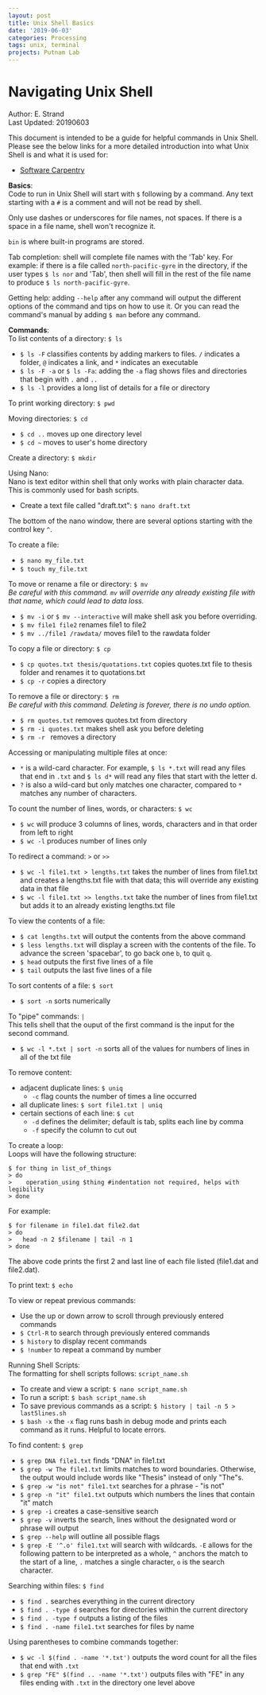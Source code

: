 ```yaml
---
layout: post
title: Unix Shell Basics
date: '2019-06-03'
categories: Processing
tags: unix, terminal
projects: Putnam Lab
---
```


# Navigating Unix Shell

Author: E. Strand  
Last Updated: 20190603

This document is intended to be a guide for helpful commands in Unix Shell. Please see the below links for a more detailed introduction into what Unix Shell is and what it is used for:
- [Software Carpentry](http://swcarpentry.github.io/shell-novice/)

**Basics**:  
Code to run in Unix Shell will start with `$` following by a command. Any text starting with a `#` is a comment and will not be read by shell.

Only use dashes or underscores for file names, not spaces. If there is a space in a file name, shell won't recognize it.

`bin` is where built-in programs are stored.

Tab completion: shell will complete file names with the 'Tab' key. For example: if there is a file called `north-pacific-gyre` in the directory, if the user types `$ ls nor` and 'Tab', then shell will fill in the rest of the file name to produce `$ ls north-pacific-gyre`.

Getting help: adding `--help` after any command will output the different options of the command and tips on how to use it. Or you can read the command's manual by adding `$ man` before any command.

**Commands**:  
To list contents of a directory: `$ ls`
- `$ ls -F` classifies contents by adding markers to files. `/` indicates a folder, `@` indicates a link, and `*` indicates an executable
- `$ ls -F -a` or `$ ls -Fa`: adding the `-a` flag shows files and directories that begin with `.` and `..`
- `$ ls -l` provides a long list of details for a file or directory

To print working directory: `$ pwd`

Moving directories: `$ cd`
- `$ cd ..` moves up one directory level
- `$ cd ~` moves to user's home directory

Create a directory: `$ mkdir`

Using Nano:  
Nano is text editor within shell that only works with plain character data. This is commonly used for bash scripts.  
- Create a text file called "draft.txt": `$ nano draft.txt`

The bottom of the nano window, there are several options starting with the control key `^`.

To create a file:
- `$ nano my_file.txt`
- `$ touch my_file.txt`

To move or rename a file or directory: `$ mv`  
*Be careful with this command. `mv` will override any already existing file with that name, which could lead to data loss.*
- `$ mv -i` or `$ mv --interactive` will make shell ask you before overriding.
- `$ mv file1 file2` renames file1 to file2
- `$ mv ../file1 /rawdata/` moves file1 to the rawdata folder

To copy a file or directory: `$ cp`  
- `$ cp quotes.txt thesis/quotations.txt` copies quotes.txt file to thesis folder and renames it to quotations.txt
- `$ cp -r` copies a directory

To remove a file or directory: `$ rm`  
*Be careful with this command. Deleting is forever, there is no undo option.*
- `$ rm quotes.txt` removes quotes.txt from directory
- `$ rm -i quotes.txt` makes shell ask you before deleting
- `$ rm -r ` removes a directory

Accessing or manipulating multiple files at once:
- `*` is a wild-card character. For example, `$ ls *.txt` will read any files that end in `.txt` and `$ ls d*` will read any files that start with the letter d.
- `?` is also a wild-card but only matches one character, compared to `*` matches any number of characters.

To count the number of lines, words, or characters: `$ wc`
- `$ wc` will produce 3 columns of lines, words, characters and in that order from left to right
- `$ wc -l` produces number of lines only

To redirect a command: `>` or `>>`
- `$ wc -l file1.txt > lengths.txt` takes the number of lines from file1.txt and creates a lengths.txt file with that data; this will override any existing data in that file
- `$ wc -l file1.txt >> lengths.txt` take the number of lines from file1.txt but adds it to an already existing lengths.txt file

To view the contents of a file:
- `$ cat lengths.txt` will output the contents from the above command
- `$ less lengths.txt` will display a screen with the contents of the file. To advance the screen 'spacebar', to go back one `b`, to quit `q`.
- `$ head` outputs the first five lines of a file
- `$ tail` outputs the last five lines of a file

To sort contents of a file: `$ sort`
- `$ sort -n` sorts numerically

To "pipe" commands: `|`  
This tells shell that the ouput of the first command is the input for the second command.
- `$ wc -l *.txt | sort -n` sorts all of the values for numbers of lines in all of the txt file

To remove content:
- adjacent duplicate lines: `$ uniq`
    - `-c` flag counts the number of times a line occurred
- all duplicate lines: `$ sort file1.txt | uniq`
- certain sections of each line: `$ cut`
  - `-d` defines the delimiter; default is tab, splits each line by comma
  - `-f` specify the column to cut out

To create a loop:  
Loops will have the following structure:

```
$ for thing in list_of_things
> do
>    operation_using $thing #indentation not required, helps with legibility
> done
```
For example:
```
$ for filename in file1.dat file2.dat
> do
>   head -n 2 $filename | tail -n 1
> done
```
The above code prints the first 2 and last line of each file listed (file1.dat and file2.dat).

To print text: `$ echo`

To view or repeat previous commands:
- Use the up or down arrow to scroll through previously entered commands
- `$ Ctrl-R` to search through previously entered commands
- `$ history` to display recent commands
- `$ !number` to repeat a command by number

Running Shell Scripts:  
The formatting for shell scripts follows: `script_name.sh`
- To create and view a script: `$ nano script_name.sh`  
- To run a script: `$ bash script_name.sh`
- To save previous commands as a script: `$ history | tail -n 5 > last5lines.sh`
- `$ bash -x` the `-x` flag runs bash in debug mode and prints each command as it runs. Helpful to locate errors.

To find content: `$ grep`
- `$ grep DNA file1.txt` finds "DNA" in file1.txt
- `$ grep -w The file1.txt` limits matches to word boundaries. Otherwise, the output would include words like "Thesis" instead of only "The"s.
- `$ grep -w "is not" file1.txt` searches for a phrase - "is not"
- `$ grep -n "it" file1.txt` outputs which numbers the lines that contain "it" match
- `$ grep -i` creates a case-sensitive search
- `$ grep -v` inverts the search, lines without the designated word or phrase will output
- `$ grep --help` will outline all possible flags
- `$ grep -E '^.o' file1.txt` will search with wildcards. `-E` allows for the following pattern to be interpreted as a whole, `^` anchors the match to the start of a line, `.` matches a single character,  `o` is the search character.

Searching within files: `$ find`
- `$ find .` searches everything in the current directory
- `$ find . -type d` searches for directories within the current directory
- `$ find . -type f` outputs a listing of the files
- `$ find . -name file1.txt` searches for files by name

Using parentheses to combine commands together:
- `$ wc -l $(find . -name '*.txt')` outputs the word count for all the files that end with `.txt`
- `$ grep "FE" $(find .. -name '*.txt')` outputs files with "FE" in any files ending with `.txt` in the directory one level above
